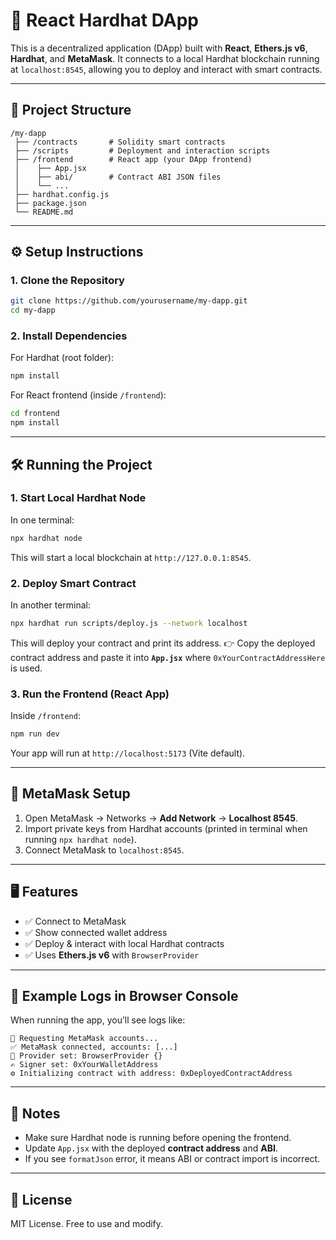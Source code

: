 # 🚀 React Hardhat DApp

This is a decentralized application (DApp) built with **React**, **Ethers.js v6**, **Hardhat**, and **MetaMask**.
It connects to a local Hardhat blockchain running at `localhost:8545`, allowing you to deploy and interact with smart contracts.

---

## 📂 Project Structure

```
/my-dapp
 ├── /contracts       # Solidity smart contracts
 ├── /scripts         # Deployment and interaction scripts
 ├── /frontend        # React app (your DApp frontend)
 │    ├── App.jsx
 │    ├── abi/        # Contract ABI JSON files
 │    └── ...
 ├── hardhat.config.js
 ├── package.json
 └── README.md
```

---

## ⚙️ Setup Instructions

### 1. Clone the Repository

```bash
git clone https://github.com/yourusername/my-dapp.git
cd my-dapp
```

### 2. Install Dependencies

For Hardhat (root folder):

```bash
npm install
```

For React frontend (inside `/frontend`):

```bash
cd frontend
npm install
```

---

## 🛠 Running the Project

### 1. Start Local Hardhat Node

In one terminal:

```bash
npx hardhat node
```

This will start a local blockchain at `http://127.0.0.1:8545`.

### 2. Deploy Smart Contract

In another terminal:

```bash
npx hardhat run scripts/deploy.js --network localhost
```

This will deploy your contract and print its address.
👉 Copy the deployed contract address and paste it into **`App.jsx`** where `0xYourContractAddressHere` is used.

### 3. Run the Frontend (React App)

Inside `/frontend`:

```bash
npm run dev
```

Your app will run at `http://localhost:5173` (Vite default).

---

## 🔗 MetaMask Setup

1. Open MetaMask → Networks → **Add Network** → **Localhost 8545**.
2. Import private keys from Hardhat accounts (printed in terminal when running `npx hardhat node`).
3. Connect MetaMask to `localhost:8545`.

---

## 🖥 Features

* ✅ Connect to MetaMask
* ✅ Show connected wallet address
* ✅ Deploy & interact with local Hardhat contracts
* ✅ Uses **Ethers.js v6** with `BrowserProvider`

---

## 📜 Example Logs in Browser Console

When running the app, you’ll see logs like:

```
🔗 Requesting MetaMask accounts...
✅ MetaMask connected, accounts: [...]
📡 Provider set: BrowserProvider {}
✍️ Signer set: 0xYourWalletAddress
⚙️ Initializing contract with address: 0xDeployedContractAddress
```

---

## 📌 Notes

* Make sure Hardhat node is running before opening the frontend.
* Update `App.jsx` with the deployed **contract address** and **ABI**.
* If you see `formatJson` error, it means ABI or contract import is incorrect.

---

## 📝 License

MIT License. Free to use and modify.

